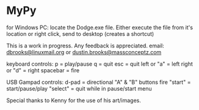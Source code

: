 # MyPy
for Windows PC: locate the Dodge.exe file. Either execute the file from it's location or right click, send to desktop (creates a shortcut)

This is a work in progress. Any feedback is appreciated.
email: dbrooks@linuxmail.org or dustin.brooks@massconceptz.com

keyboard controls:
p = play/pause
q = quit
esc = quit
left or "a" = left
right or "d" = right
spacebar = fire

USB Gampad controls:
d-pad = directional
"A" & "B" buttons fire
"start" = start/pause/play
"select" = quit while in pause/start menu

Special thanks to Kenny for the use of his art/images.
